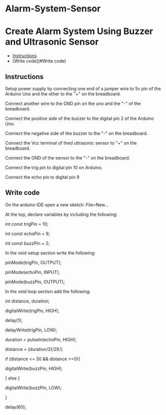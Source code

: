 # Alarm-System-Sensor
# Create Alarm System Using Buzzer and Ultrasonic Sensor
* [Instructions](#Instructions)
* [Write code](#Write code)

<a name = "Instrucion"></a>
## Instructions
Setup power supply by connecting one end of a jumper wire to 5v pin of the Arduino Uno and the other to the "+" on the breadboard.

Connect another wire to the GND pin on the uno and the "-" of the breadboard.

Connect the positive side of the buzzer to the digital pin 2 of the Arduino Uno.

Connect the negative side of the buzzer to the "-" on the breadboard.

Connect the Vcc terminal of thed ultrasonic sensor to "+" on the breadboard.

Connect the GND of the sensor to the "-" on the breadboard.

Connect the trig pin to digital pin 10 on Arduino.

Connect the echo pin to digital pin 9

<a name = "Write code"></a>
## Write code
On the arduino IDE open a new sketch: File>New...

At the top, declare variables by including the following:

int const trigPin = 10;

int const echoPin = 9;

int const buzzPin = 2;

In the void setup section write the following:

pinMode(trigPin, OUTPUT);

pinMode(echoPin, INPUT);

pinMode(buzzPin, OUTPUT);

In the void loop section add the following:

int distance, duration;

digitalWrite(trigPin, HIGH);

delay(1);

delayWrite(trigPin, LOW);

duration = pulseIn(echoPin, HIGH);

distance = (duration/2)/29.1;

if (distance <= 50 && distance >=0){

digitalWrite(buzzPin, HIGH);

} else {

digitalWrite(buzzPin, LOW);

}

delay(60);
